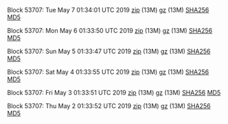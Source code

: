 Block 53707: Tue May  7 01:34:01 UTC 2019 [zip](https://files.01coin.io/testnet/2019-05-07/bootstrap.dat.zip) (13M) [gz](https://files.01coin.io/testnet/2019-05-07/bootstrap.dat.tar.gz) (13M) [SHA256](https://files.01coin.io/testnet/2019-05-07/sha256.txt) [MD5](https://files.01coin.io/testnet/2019-05-07/md5.txt)

Block 53707: Mon May  6 01:33:50 UTC 2019 [zip](https://files.01coin.io/testnet/2019-05-06/bootstrap.dat.zip) (13M) [gz](https://files.01coin.io/testnet/2019-05-06/bootstrap.dat.tar.gz) (13M) [SHA256](https://files.01coin.io/testnet/2019-05-06/sha256.txt) [MD5](https://files.01coin.io/testnet/2019-05-06/md5.txt)

Block 53707: Sun May  5 01:33:47 UTC 2019 [zip](https://files.01coin.io/testnet/2019-05-05/bootstrap.dat.zip) (13M) [gz](https://files.01coin.io/testnet/2019-05-05/bootstrap.dat.tar.gz) (13M) [SHA256](https://files.01coin.io/testnet/2019-05-05/sha256.txt) [MD5](https://files.01coin.io/testnet/2019-05-05/md5.txt)

Block 53707: Sat May  4 01:33:55 UTC 2019 [zip](https://files.01coin.io/testnet/2019-05-04/bootstrap.dat.zip) (13M) [gz](https://files.01coin.io/testnet/2019-05-04/bootstrap.dat.tar.gz) (13M) [SHA256](https://files.01coin.io/testnet/2019-05-04/sha256.txt) [MD5](https://files.01coin.io/testnet/2019-05-04/md5.txt)

Block 53707: Fri May  3 01:33:51 UTC 2019 [zip](https://files.01coin.io/testnet/2019-05-03/bootstrap.dat.zip) (13M) [gz](https://files.01coin.io/testnet/2019-05-03/bootstrap.dat.tar.gz) (13M) [SHA256](https://files.01coin.io/testnet/2019-05-03/sha256.txt) [MD5](https://files.01coin.io/testnet/2019-05-03/md5.txt)

Block 53707: Thu May  2 01:33:52 UTC 2019 [zip](https://files.01coin.io/testnet/2019-05-02/bootstrap.dat.zip) (13M) [gz](https://files.01coin.io/testnet/2019-05-02/bootstrap.dat.tar.gz) (13M) [SHA256](https://files.01coin.io/testnet/2019-05-02/sha256.txt) [MD5](https://files.01coin.io/testnet/2019-05-02/md5.txt)
